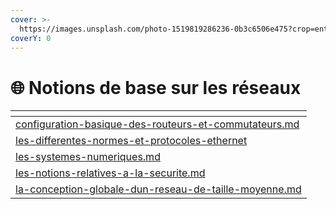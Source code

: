 ```yaml
---
cover: >-
  https://images.unsplash.com/photo-1519819286236-0b3c6506e475?crop=entropy&cs=tinysrgb&fm=jpg&ixid=MnwxOTcwMjR8MHwxfHNlYXJjaHwyfHxsaW5rfGVufDB8fHx8MTY3NTE1NjU1Mg&ixlib=rb-4.0.3&q=80
coverY: 0
---
```


# 🌐 Notions de base sur les réseaux

<table data-card-size="large" data-view="cards"><thead><tr><th data-card-target data-type="content-ref"></th></tr></thead><tbody><tr><td><a href="notions-de-base-sur-les-reseaux/configuration-basique-des-routeurs-et-commutateurs.md">configuration-basique-des-routeurs-et-commutateurs.md</a></td></tr><tr><td><a href="notions-de-base-sur-les-reseaux/les-differentes-normes-et-protocoles-ethernet/">les-differentes-normes-et-protocoles-ethernet</a></td></tr><tr><td><a href="notions-de-base-sur-les-reseaux/les-systemes-numeriques.md">les-systemes-numeriques.md</a></td></tr><tr><td><a href="notions-de-base-sur-les-reseaux/les-notions-relatives-a-la-securite.md">les-notions-relatives-a-la-securite.md</a></td></tr><tr><td><a href="notions-de-base-sur-les-reseaux/la-conception-globale-dun-reseau-de-taille-moyenne.md">la-conception-globale-dun-reseau-de-taille-moyenne.md</a></td></tr></tbody></table>
